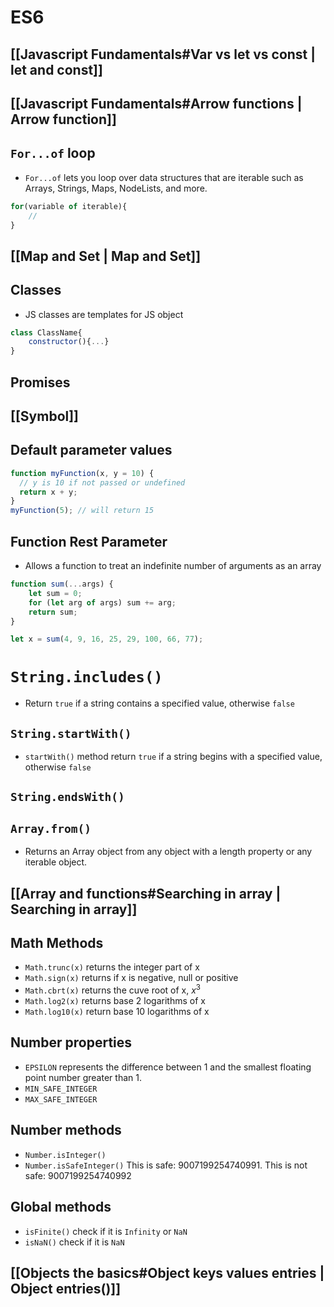 # ES6
## [[Javascript Fundamentals#Var vs let vs const | let and const]]
## [[Javascript Fundamentals#Arrow functions | Arrow function]]
## `For...of` loop
- `For...of` lets you loop over data structures that are iterable such as Arrays, Strings, Maps, NodeLists, and more.
``````js
for(variable of iterable){
	//
}
``````
## [[Map and Set | Map and Set]]
## Classes
- JS classes are templates for JS object
``````js
class ClassName{
	constructor(){...}
}
``````
## Promises
## [[Symbol]]
## Default parameter values
``````js
function myFunction(x, y = 10) {  
  // y is 10 if not passed or undefined  
  return x + y;  
}  
myFunction(5); // will return 15
``````
## Function Rest Parameter
- Allows a function to treat an indefinite number of arguments as an array
``````js
function sum(...args) {  
	let sum = 0;  
	for (let arg of args) sum += arg;  
	return sum;  
}  

let x = sum(4, 9, 16, 25, 29, 100, 66, 77);
``````
# `String.includes()`
- Return `true` if a string contains a specified value, otherwise `false`
## `String.startWith()`
- `startWith()` method return `true` if a string begins with a specified value, otherwise `false`
## `String.endsWith()`
## `Array.from()`
- Returns an Array object from any object with a length property or any iterable object.
## [[Array and functions#Searching in array | Searching in array]]
## Math Methods
-   `Math.trunc(x)` returns the integer part of x
-   `Math.sign(x)` returns if x is negative, null or positive 
-   `Math.cbrt(x)` returns the cuve root of x, $x^3$
-   `Math.log2(x)` returns base 2 logarithms of x
-   `Math.log10(x)` return base 10 logarithms of x
## Number properties
-  `EPSILON` represents the difference between 1 and the smallest floating point number greater than 1.
-  `MIN_SAFE_INTEGER` 
-  `MAX_SAFE_INTEGER`
## Number methods
-  `Number.isInteger()`
-  `Number.isSafeInteger()` This is safe: 9007199254740991. This is not safe: 9007199254740992
## Global methods
- `isFinite()` check if it is `Infinity` or `NaN`
- `isNaN()` check if it is `NaN`
## [[Objects the basics#Object keys values entries | Object entries()]]
